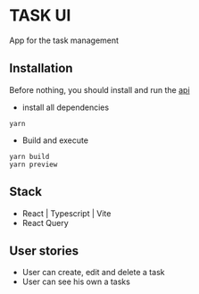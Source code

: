 # TASK UI

App for the task management

## Installation

Before nothing, you should install and run the [api](https://github.com/sam-621/task-api)

- install all dependencies

```
yarn
```

- Build and execute

```
yarn build
yarn preview
```

## Stack

- React | Typescript | Vite
- React Query

## User stories

- User can create, edit and delete a task
- User can see his own a tasks
